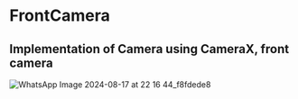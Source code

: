 # FrontCamera
## Implementation of Camera using CameraX, front camera
![WhatsApp Image 2024-08-17 at 22 16 44_f8fdede8](https://github.com/user-attachments/assets/ff1df3fd-fcf3-47c1-b235-d44aff6bb316)
